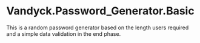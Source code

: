# Vandyck.Password_Generator.Basic
This is a random password generator based on the length users required and a simple data validation in the end phase.
